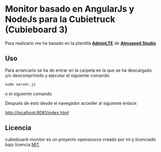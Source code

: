 # Monitor basado en AngularJs y NodeJs para la Cubietruck (Cubieboard 3)

Para realizarlo me he basado en la plantilla **[AdminLTE](https://almsaeedstudio.com/themes/AdminLTE/index2.html)** de **[Almsaeed Studio](https://almsaeedstudio.com)**

## Uso

Para arrancarlo se ha de entrar en la carpeta en la que se ha descargado y/o descomprimido y ejecutar el siguiente comando:

``` bash
node server.js
```

o el siguiente comando



Después de esto desde el navegador acceder al siguiente enlace:

[http://localhost:8081/index.html](http://localhost:8081/index.html)

## Licencia

cubieboard-monitor es un proyecto opensource creado por mí y licenciado bajo licencia [MIT](http://opensource.org/licenses/MIT).
